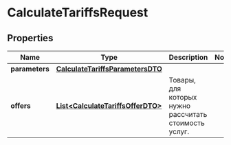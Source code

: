 

# CalculateTariffsRequest

## Properties

Name | Type | Description | Notes
------------ | ------------- | ------------- | -------------
**parameters** | [**CalculateTariffsParametersDTO**](CalculateTariffsParametersDTO.md) |  | 
**offers** | [**List&lt;CalculateTariffsOfferDTO&gt;**](CalculateTariffsOfferDTO.md) | Товары, для которых нужно рассчитать стоимость услуг. | 




